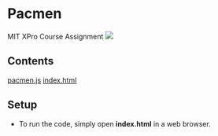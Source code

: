 # Pacmen
MIT XPro Course Assignment 
![](demo.gif)

## Contents
[pacmen.js](pacmen.js)
[index.html](index.html)

## Setup
- To run the code, simply open **index.html** in a web browser.